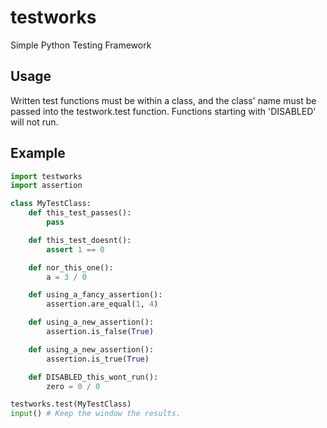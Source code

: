 # testworks
Simple Python Testing Framework

## Usage
Written test functions must be within a class, and the class' name must be passed into the testwork.test function.
Functions starting with 'DISABLED' will not run.

## Example
```python
import testworks
import assertion

class MyTestClass:
    def this_test_passes():
        pass

    def this_test_doesnt():
        assert 1 == 0

    def nor_this_one():
        a = 3 / 0

    def using_a_fancy_assertion():
        assertion.are_equal(1, 4)

    def using_a_new_assertion():
        assertion.is_false(True)

    def using_a_new_assertion():
        assertion.is_true(True)

    def DISABLED_this_wont_run():
        zero = 0 / 0

testworks.test(MyTestClass)
input() # Keep the window the results.
```
